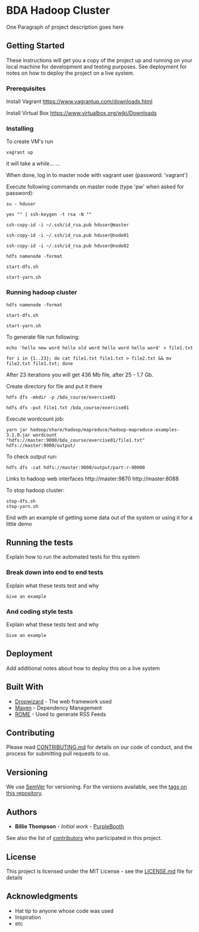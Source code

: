 # BDA Hadoop Cluster

One Paragraph of project description goes here

## Getting Started

These instructions will get you a copy of the project up and running on your local machine for development and testing purposes. See deployment for notes on how to deploy the project on a live system.

### Prerequisites

Install Vagrant
https://www.vagrantup.com/downloads.html

Install Virtual Box
https://www.virtualbox.org/wiki/Downloads

### Installing

To create VM's run

```
vagrant up
```

it will take a while...
...

When done, log in to master node with vagrant user (password: 'vagrant')

Execute following commands on master node (type 'pw' when asked for password):

```
su - hduser

yes "" | ssh-keygen -t rsa -N ""

ssh-copy-id -i ~/.ssh/id_rsa.pub hduser@master

ssh-copy-id -i ~/.ssh/id_rsa.pub hduser@node01

ssh-copy-id -i ~/.ssh/id_rsa.pub hduser@node02

hdfs namenode -format

start-dfs.sh

start-yarn.sh
```

### Running hadoop cluster

```
hdfs namenode -format

start-dfs.sh

start-yarn.sh
```

To generate file run following:

```
echo 'hello new word hello old word hello word hello word' > file1.txt

for i in {1..23}; do cat file1.txt file1.txt > file2.txt && mv file2.txt file1.txt; done
```

After 23 iterations you will get 436 Mb file, after 25 - 1.7 Gb.

Create directory for file and put it there

```
hdfs dfs -mkdir -p /bda_course/exercise01

hdfs dfs -put file1.txt /bda_course/exercise01
```

Execute wordcount job:

```
yarn jar hadoop/share/hadoop/mapreduce/hadoop-mapreduce-examples-3.1.0.jar wordcount "hdfs://master:9000/bda_course/exercise01/file1.txt" hdfs://master:9000/output/
```

To check output run:

```
hdfs dfs -cat hdfs://master:9000/output/part-r-00000
```

Links to hadoop web interfaces
http://master:9870
http://master:8088

To stop hadoop cluster:

```
stop-dfs.sh
stop-yarn.sh
```

End with an example of getting some data out of the system or using it for a little demo

## Running the tests

Explain how to run the automated tests for this system

### Break down into end to end tests

Explain what these tests test and why

```
Give an example
```

### And coding style tests

Explain what these tests test and why

```
Give an example
```

## Deployment

Add additional notes about how to deploy this on a live system

## Built With

- [Dropwizard](http://www.dropwizard.io/1.0.2/docs/) - The web framework used
- [Maven](https://maven.apache.org/) - Dependency Management
- [ROME](https://rometools.github.io/rome/) - Used to generate RSS Feeds

## Contributing

Please read [CONTRIBUTING.md](https://gist.github.com/PurpleBooth/b24679402957c63ec426) for details on our code of conduct, and the process for submitting pull requests to us.

## Versioning

We use [SemVer](http://semver.org/) for versioning. For the versions available, see the [tags on this repository](https://github.com/your/project/tags).

## Authors

- **Billie Thompson** - _Initial work_ - [PurpleBooth](https://github.com/PurpleBooth)

See also the list of [contributors](https://github.com/your/project/contributors) who participated in this project.

## License

This project is licensed under the MIT License - see the [LICENSE.md](LICENSE.md) file for details

## Acknowledgments

- Hat tip to anyone whose code was used
- Inspiration
- etc
